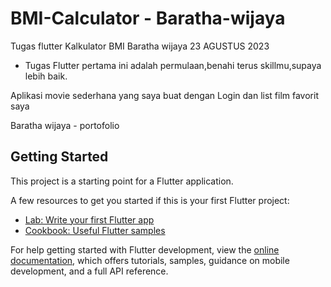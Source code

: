 # BMI-Calculator - Baratha-wijaya
Tugas flutter Kalkulator BMI Baratha wijaya 23 AGUSTUS 2023

- Tugas Flutter pertama ini adalah permulaan,benahi terus skillmu,supaya lebih baik.

Aplikasi movie sederhana yang saya buat dengan Login dan list film favorit saya

Baratha wijaya - portofolio

## Getting Started

This project is a starting point for a Flutter application.

A few resources to get you started if this is your first Flutter project:

- [Lab: Write your first Flutter app](https://docs.flutter.dev/get-started/codelab)
- [Cookbook: Useful Flutter samples](https://docs.flutter.dev/cookbook)

For help getting started with Flutter development, view the
[online documentation](https://docs.flutter.dev/), which offers tutorials,
samples, guidance on mobile development, and a full API reference.
